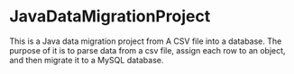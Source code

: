 # JavaDataMigrationProject
This is a Java data migration project from A CSV file into a database. The purpose of it is to parse data from a csv file, assign each row to an object, and then migrate it to a MySQL database.
